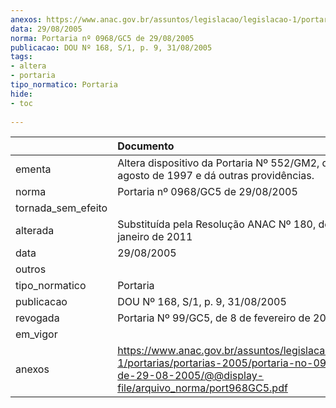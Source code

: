 ```yaml
---
anexos: https://www.anac.gov.br/assuntos/legislacao/legislacao-1/portarias/portarias-2005/portaria-no-0968-gc5-de-29-08-2005/@@display-file/arquivo_norma/port968GC5.pdf
data: 29/08/2005
norma: Portaria nº 0968/GC5 de 29/08/2005
publicacao: DOU Nº 168, S/1, p. 9, 31/08/2005
tags:
- altera
- portaria
tipo_normatico: Portaria
hide: 
- toc 
 
---
```


|                    | Documento                                                                                                                                                        |
|:-------------------|:-----------------------------------------------------------------------------------------------------------------------------------------------------------------|
| ementa             | Altera dispositivo da Portaria Nº 552/GM2, de 20 de agosto de 1997 e dá outras providências.                                                                     |
| norma              | Portaria nº 0968/GC5 de 29/08/2005                                                                                                                               |
| tornada_sem_efeito |                                                                                                                                                                  |
| alterada           | Substituída pela Resolução ANAC Nº 180, de 25 de janeiro de 2011                                                                                                 |
| data               | 29/08/2005                                                                                                                                                       |
| outros             |                                                                                                                                                                  |
| tipo_normatico     | Portaria                                                                                                                                                         |
| publicacao         | DOU Nº 168, S/1, p. 9, 31/08/2005                                                                                                                                |
| revogada           | Portaria Nº 99/GC5, de 8 de fevereiro de 2011                                                                                                                    |
| em_vigor           |                                                                                                                                                                  |
| anexos             | https://www.anac.gov.br/assuntos/legislacao/legislacao-1/portarias/portarias-2005/portaria-no-0968-gc5-de-29-08-2005/@@display-file/arquivo_norma/port968GC5.pdf |